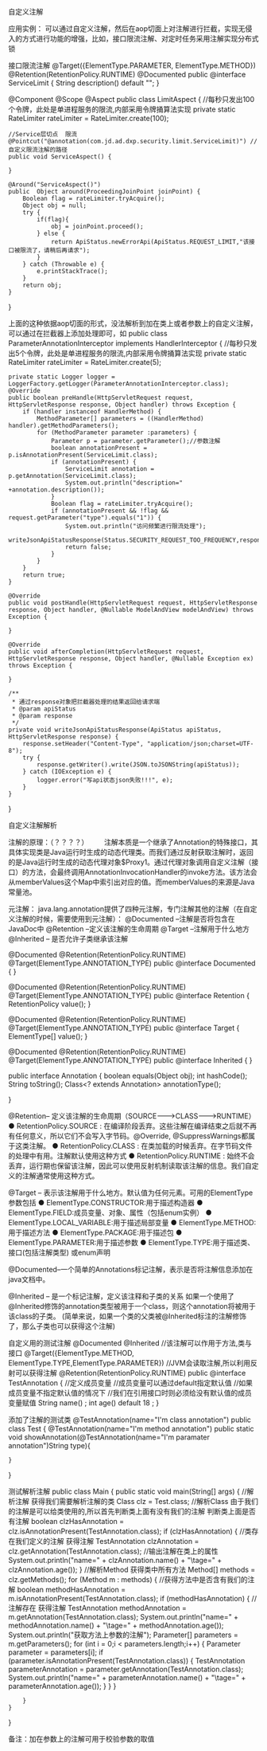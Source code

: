 自定义注解



应用实例：
可以通过自定义注解，然后在aop切面上对注解进行拦截，实现无侵入的方式进行功能的增强，比如，接口限流注解、对定时任务采用注解实现分布式锁

接口限流注解
@Target({ElementType.PARAMETER, ElementType.METHOD})
@Retention(RetentionPolicy.RUNTIME)
@Documented
public  @interface ServiceLimit {
    String description()  default "";
}

@Component
@Scope
@Aspect
public class LimitAspect {
    //每秒只发出100个令牌，此处是单进程服务的限流,内部采用令牌捅算法实现
    private static RateLimiter rateLimiter = RateLimiter.create(100);

    //Service层切点  限流
    @Pointcut("@annotation(com.jd.ad.dxp.security.limit.ServiceLimit)") //自定义限流注解的路径
    public void ServiceAspect() {

    }

    @Around("ServiceAspect()")
    public  Object around(ProceedingJoinPoint joinPoint) {
        Boolean flag = rateLimiter.tryAcquire();
        Object obj = null;
        try {
            if(flag){
                obj = joinPoint.proceed();
            } else {
                return ApiStatus.newErrorApi(ApiStatus.REQUEST_LIMIT,"该接口被限流了，请稍后再请求");
            }
        } catch (Throwable e) {
            e.printStackTrace();
        }
        return obj;
    }
}

上面的这种依据aop切面的形式，没法解析到加在类上或者参数上的自定义注解，可以通过在拦截器上添加处理即可，如
public class ParameterAnnotationInterceptor implements HandlerInterceptor {
    //每秒只发出5个令牌，此处是单进程服务的限流,内部采用令牌捅算法实现
    private static RateLimiter rateLimiter = RateLimiter.create(5);

    private static Logger logger = LoggerFactory.getLogger(ParameterAnnotationInterceptor.class);
    @Override
    public boolean preHandle(HttpServletRequest request, HttpServletResponse response, Object handler) throws Exception {
        if (handler instanceof HandlerMethod) {
            MethodParameter[] parameters = ((HandlerMethod) handler).getMethodParameters();
            for (MethodParameter parameter :parameters) {
                Parameter p = parameter.getParameter();//参数注解
                boolean annotationPresent = p.isAnnotationPresent(ServiceLimit.class);
                if (annotationPresent) {
                    ServiceLimit annotation = p.getAnnotation(ServiceLimit.class);
                    System.out.println("description=" +annotation.description());
                }
                Boolean flag = rateLimiter.tryAcquire();
                if (annotationPresent && !flag && request.getParameter("type").equals("1")) {
                    System.out.println("访问频繁进行限流处理");
                    writeJsonApiStatusResponse(Status.SECURITY_REQUEST_TOO_FREQUENCY,response);
                    return false;
                }
            }
        }
        return true;
    }

    @Override
    public void postHandle(HttpServletRequest request, HttpServletResponse response, Object handler, @Nullable ModelAndView modelAndView) throws Exception {

    }

    @Override
    public void afterCompletion(HttpServletRequest request, HttpServletResponse response, Object handler, @Nullable Exception ex) throws Exception {

    }

    /**
     * 通过response对象把拦截器处理的结果返回给请求端
     * @param apiStatus
     * @param response
     */
    private void writeJsonApiStatusResponse(ApiStatus apiStatus, HttpServletResponse response) {
        response.setHeader("Content-Type", "application/json;charset=UTF-8");
        try {
            response.getWriter().write(JSON.toJSONString(apiStatus));
        } catch (IOException e) {
            logger.error("写api状态json失败!!!", e);
        }
    }
}






自定义注解解析



注解的原理：（？？？？）
　　注解本质是一个继承了Annotation的特殊接口，其具体实现类是Java运行时生成的动态代理类。而我们通过反射获取注解时，返回的是Java运行时生成的动态代理对象$Proxy1。通过代理对象调用自定义注解（接口）的方法，会最终调用AnnotationInvocationHandler的invoke方法。该方法会从memberValues这个Map中索引出对应的值。而memberValues的来源是Java常量池。


元注解：
java.lang.annotation提供了四种元注解，专门注解其他的注解（在自定义注解的时候，需要使用到元注解）：
   @Documented –注解是否将包含在JavaDoc中
   @Retention –定义该注解的生命周期
   @Target –注解用于什么地方
   @Inherited – 是否允许子类继承该注解


@Documented
@Retention(RetentionPolicy.RUNTIME)
@Target(ElementType.ANNOTATION_TYPE)
public @interface Documented {
}

@Documented
@Retention(RetentionPolicy.RUNTIME)
@Target(ElementType.ANNOTATION_TYPE)
public @interface Retention {
    RetentionPolicy value();
}

@Documented
@Retention(RetentionPolicy.RUNTIME)
@Target(ElementType.ANNOTATION_TYPE)
public @interface Target {
    ElementType[] value();
}

@Documented
@Retention(RetentionPolicy.RUNTIME)
@Target(ElementType.ANNOTATION_TYPE)
public @interface Inherited {
}


public interface Annotation {
boolean equals(Object obj);
int hashCode();
String toString();
Class<? extends Annotation> annotationType();

}


@Retention– 定义该注解的生命周期（SOURCE--->CLASS--->RUNTIME）
  ●   RetentionPolicy.SOURCE : 在编译阶段丢弃。这些注解在编译结束之后就不再有任何意义，所以它们不会写入字节码。@Override, @SuppressWarnings都属于这类注解。
  ●   RetentionPolicy.CLASS : 在类加载的时候丢弃。在字节码文件的处理中有用。注解默认使用这种方式
  ●   RetentionPolicy.RUNTIME : 始终不会丢弃，运行期也保留该注解，因此可以使用反射机制读取该注解的信息。我们自定义的注解通常使用这种方式。

@Target – 表示该注解用于什么地方。默认值为任何元素。可用的ElementType参数包括
  ● ElementType.CONSTRUCTOR:用于描述构造器
  ● ElementType.FIELD:成员变量、对象、属性（包括enum实例）
  ● ElementType.LOCAL_VARIABLE:用于描述局部变量
  ● ElementType.METHOD:用于描述方法
  ● ElementType.PACKAGE:用于描述包
  ● ElementType.PARAMETER:用于描述参数
  ● ElementType.TYPE:用于描述类、接口(包括注解类型) 或enum声明

@Documented–一个简单的Annotations标记注解，表示是否将注解信息添加在java文档中。

@Inherited – 是一个标记注解，定义该注释和子类的关系
如果一个使用了@Inherited修饰的annotation类型被用于一个class，则这个annotation将被用于该class的子类。
(简单来说，如果一个类的父类被@Inherited标注的注解修饰了，那么子类也可以获得这个注解)




自定义用的测试注解
@Documented
@Inherited
//该注解可以作用于方法,类与接口
@Target({ElementType.METHOD, ElementType.TYPE,ElementType.PARAMETER})
//JVM会读取注解,所以利用反射可以获得注解
@Retention(RetentionPolicy.RUNTIME)
public @interface TestAnnotation {
    //定义成员变量
    //成员变量可以通过default指定默认值
    //如果成员变量不指定默认值的情况下
    //我们在引用接口时则必须给没有默认值的成员变量赋值
    String name() ;
    int age() default 18 ;
}


添加了注解的测试类
@TestAnnotation(name="I'm class annotation")
public class Test {
    @TestAnnotation(name="I'm method annotation")
    public static void showAnnotation(@TestAnnotation(name="I'm paramater annotation")String type){

    }

}

测试解析注解
public class Main {
    public static void main(String[] args) {
        //解析注解 获得我们需要解析注解的类
        Class<Test> clz = Test.class;
        //解析Class 由于我们的注解是可以给类使用的,所以首先判断类上面有没有我们的注解  判断类上面是否有注解
        boolean clzHasAnnotation = clz.isAnnotationPresent(TestAnnotation.class);
        if (clzHasAnnotation) {
            //类存在我们定义的注解  获得注解
            TestAnnotation clzAnnotation = clz.getAnnotation(TestAnnotation.class);
            //输出注解在类上的属性
            System.out.println("name=" + clzAnnotation.name() + "\tage=" + clzAnnotation.age());
        }
        //解析Method  获得类中所有方法
        Method[] methods = clz.getMethods();
        for (Method m : methods) {
            //获得方法中是否含有我们的注解
            boolean methodHasAnnotation = m.isAnnotationPresent(TestAnnotation.class);
            if (methodHasAnnotation) {
                //注解存在 获得注解
                TestAnnotation methodAnnotation = m.getAnnotation(TestAnnotation.class);
                System.out.println("name=" + methodAnnotation.name() + "\tage=" + methodAnnotation.age());
                System.out.println("获取方法上参数的注解");
                Parameter[] parameters = m.getParameters();
                for (int i = 0;i < parameters.length;i++) {
                    Parameter parameter = parameters[i];
                    if (parameter.isAnnotationPresent(TestAnnotation.class)) {
                        TestAnnotation parameterAnnotation = parameter.getAnnotation(TestAnnotation.class);
                        System.out.println("name=" + parameterAnnotation.name() + "\tage=" + parameterAnnotation.age());
                    }
                }
            }

        }
    }
 }

 备注：加在参数上的注解可用于校验参数的取值